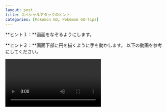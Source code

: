 ```yaml
---
layout: post
title: スペシャルアタックのヒント
categories: [Pokémon GO, Pokémon GO-Tips]
---
```

**ヒント１：**画面をなぞるようにします。

**ヒント２：**画面下部に円を描くように手を動かします。
以下の動画を参考にしてください。

<video src="assets/Pokémon GO Good Special Attack Video.MP4"></video>